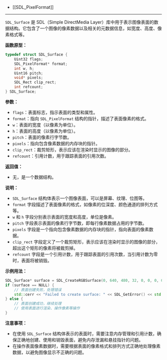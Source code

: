 - [[SDL_PixelFormat]]

-----
`SDL_Surface` 是 SDL（Simple DirectMedia Layer）库中用于表示图像表面的数据结构。它包含了一个图像的像素数据以及相关的元数据信息，如宽度、高度、像素格式等。

**函数原型：**
```cpp
typedef struct SDL_Surface {
    Uint32 flags;
    SDL_PixelFormat* format;
    int w, h;
    Uint16 pitch;
    void* pixels;
    SDL_Rect clip_rect;
    int refcount;
} SDL_Surface;
```

**参数：**
- `flags`：表面标志，指示表面的类型和属性。
- `format`：指向 `SDL_PixelFormat` 结构的指针，描述了表面像素的格式。
- `w`：表面的宽度（以像素为单位）。
- `h`：表面的高度（以像素为单位）。
- `pitch`：表面的像素行字节数。
- `pixels`：指向包含像素数据的内存块的指针。
- `clip_rect`：裁剪矩形，表示应该在渲染时显示的图像的部分。
- `refcount`：引用计数，用于跟踪表面的引用次数。

**返回值：**
- 无，是一个数据结构。

**说明：**
- `SDL_Surface` 结构体表示一个图像表面，可以是屏幕、纹理、位图等。
- `format` 字段描述了表面像素的格式，如像素的位深度、颜色通道的排列方式等。
- `w` 和 `h` 字段分别表示表面的宽度和高度，单位是像素。
- `pitch` 字段表示表面的像素行字节数，即每行像素数据占用的字节数。
- `pixels` 字段是一个指向包含像素数据的内存块的指针，指向表面的像素数据。
- `clip_rect` 字段定义了一个裁剪矩形，表示应该在渲染时显示的图像的部分，超出这个矩形的像素将被裁剪掉。
- `refcount` 字段是一个引用计数，用于跟踪表面的引用次数，当引用计数为零时，表面将被销毁。

**示例用法：**
```cpp
SDL_Surface* surface = SDL_CreateRGBSurface(0, 640, 480, 32, 0, 0, 0, 0);
if (surface == NULL) {
    // 表面创建失败，处理错误
    std::cerr << "Failed to create surface: " << SDL_GetError() << std::endl;
} else {
    // 表面创建成功，继续处理
    // 使用表面进行渲染、操作像素等操作
}
```

**注意事项：**
- 在使用 `SDL_Surface` 结构体表示的表面时，需要注意内存管理和引用计数，确保正确地创建、使用和销毁表面，避免内存泄漏和悬挂指针的问题。
- 在操作表面像素数据时，需要根据表面的像素格式和排列方式正确地处理像素数据，以避免图像显示不正确的问题。
